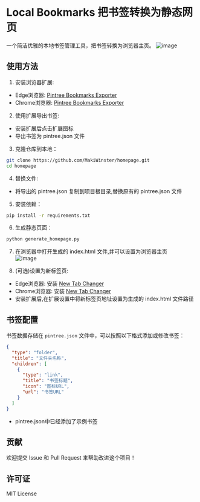 # Local Bookmarks 把书签转换为静态网页
一个简洁优雅的本地书签管理工具，把书签转换为浏览器主页。
![image](https://github.com/user-attachments/assets/1d514214-2e35-448f-b942-c09205843e2c)


## 使用方法

1. 安装浏览器扩展:
- Edge浏览器: [Pintree Bookmarks Exporter](https://microsoftedge.microsoft.com/addons/detail/pintree-bookmarks-exporte/binmofchlenaimbnocogbpebiodjlgkm)
- Chrome浏览器: [Pintree Bookmarks Exporter](https://chromewebstore.google.com/detail/pintree-bookmarks-exporte/mjcglnkikjidokobpfdcdmcnfdicojce)

2. 使用扩展导出书签:
- 安装扩展后点击扩展图标
- 导出书签为 pintree.json 文件

3. 克隆仓库到本地：
```bash
git clone https://github.com/MakiWinster/homepage.git
cd homepage
```

4. 替换文件:
- 将导出的 pintree.json 复制到项目根目录,替换原有的 pintree.json 文件

5. 安装依赖：
```bash
pip install -r requirements.txt
```

6. 生成静态页面：
```bash
python generate_homepage.py
```

7. 在浏览器中打开生成的 index.html 文件,并可以设置为浏览器主页  
![image](https://github.com/user-attachments/assets/0aa481e9-daf3-4dc6-941f-55a8f5290544)

8. (可选)设置为新标签页:
- Edge浏览器: 安装 [New Tab Changer](https://microsoftedge.microsoft.com/addons/detail/new-tab-changer/dlbnebcbaeajdpekcdhmcgdhoodcjpeg)
- Chrome浏览器: 安装 [New Tab Changer](https://chromewebstore.google.com/detail/new-tab-changer/occbjkhimchkolibngmcefpjlbknggfh)
- 安装扩展后,在扩展设置中将新标签页地址设置为生成的 index.html 文件路径


## 书签配置

书签数据存储在 `pintree.json` 文件中，可以按照以下格式添加或修改书签：

```json
{
  "type": "folder",
  "title": "文件夹名称",
  "children": [
    {
      "type": "link",
      "title": "书签标题",
      "icon": "图标URL",
      "url": "书签URL"
    }
  ]
}
```
- pintree.json中已经添加了示例书签

## 贡献

欢迎提交 Issue 和 Pull Request 来帮助改进这个项目！

## 许可证

MIT License 
